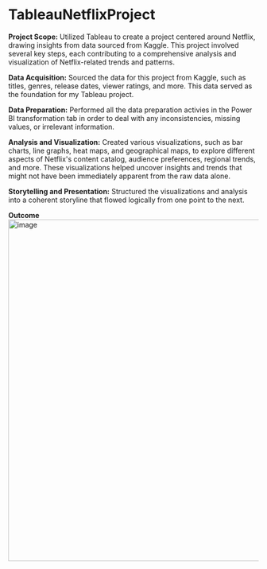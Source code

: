 # TableauNetflixProject

**Project Scope:**
Utilized Tableau to create a project centered around Netflix, drawing insights from data sourced from Kaggle. This project involved several key steps, each contributing to a comprehensive analysis and visualization of Netflix-related trends and patterns.

**Data Acquisition:**
Sourced the data for this project from Kaggle, such as titles, genres, release dates, viewer ratings, and more. This data served as the foundation for my Tableau project.

**Data Preparation:**
Performed all the data preparation activies in the Power BI transformation tab in order to deal with any inconsistencies, missing values, or irrelevant information. 

**Analysis and Visualization:**
Created various visualizations, such as bar charts, line graphs, heat maps, and geographical maps, to explore different aspects of Netflix's content catalog, audience preferences, regional trends, and more. These visualizations helped uncover insights and trends that might not have been immediately apparent from the raw data alone.

**Storytelling and Presentation:**
Structured the visualizations and analysis into a coherent storyline that flowed logically from one point to the next.

**Outcome**
<img width="687" alt="image" src="https://github.com/ChakshuM/TableauNetflixProject/assets/50142921/4e976df8-32a7-46d8-8756-452241a21cf5">
